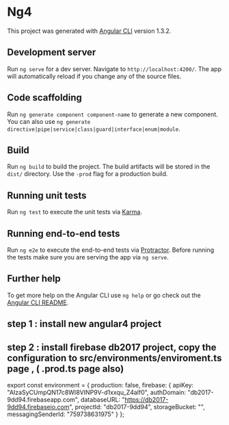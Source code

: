 # Ng4

This project was generated with [Angular CLI](https://github.com/angular/angular-cli) version 1.3.2.

## Development server

Run `ng serve` for a dev server. Navigate to `http://localhost:4200/`. The app will automatically reload if you change any of the source files.

## Code scaffolding

Run `ng generate component component-name` to generate a new component. You can also use `ng generate directive|pipe|service|class|guard|interface|enum|module`.

## Build

Run `ng build` to build the project. The build artifacts will be stored in the `dist/` directory. Use the `-prod` flag for a production build.

## Running unit tests

Run `ng test` to execute the unit tests via [Karma](https://karma-runner.github.io).

## Running end-to-end tests

Run `ng e2e` to execute the end-to-end tests via [Protractor](http://www.protractortest.org/).
Before running the tests make sure you are serving the app via `ng serve`.

## Further help

To get more help on the Angular CLI use `ng help` or go check out the [Angular CLI README](https://github.com/angular/angular-cli/blob/master/README.md).


## step 1 : install new angular4 project
## step 2 : install firebase db2017 project, copy the configuration to src/environments/enviroment.ts page , ( .prod.ts page also)

export const environment = {
  production: false,
  firebase: {
    apiKey: "AIzaSyCUmpQN17c8WI8VINP9V-d1xxqu_Z4alf0",
    authDomain: "db2017-9dd94.firebaseapp.com",
    databaseURL: "https://db2017-9dd94.firebaseio.com",
    projectId: "db2017-9dd94",
    storageBucket: "",
    messagingSenderId: "759738631975"
  }
};